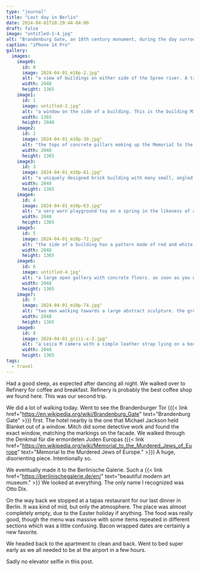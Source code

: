 ```yaml
---
type: "journal"
title: "Last day in Berlin"
date: 2024-04-01T10:29:44-04:00
draft: false
image: "untitled-1-4.jpg"
alt: "Brandenburg Gate, an 18th century monument, during the day surrounded by a large crowd of tourists"
caption: "iPhone 14 Pro"
gallery:
  images:
    image0:
      id: 0
      image: 2024-04-01_m10p-2.jpg"
      alt: "a view of buildings on either side of the Spree river. A train is crossing the bridge in the distance"
      width: 2048
      height: 1365
    image1:
      id: 1
      image: untitled-2.jpg"
      alt: "a window on the side of a building. This is the building Michael Jackson held his baby out of"
      width: 1365
      height: 2048
    image2:
      id: 2
      image: 2024-04-01_m10p-39.jpg"
      alt: "the tops of concrete pillars making up the Memorial to the Murdered Jews of Europe with buildings in the background"
      width: 2048
      height: 1365
    image3:
      id: 3
      image: 2024-04-01_m10p-61.jpg"
      alt: "a uniquely designed brick building with many small, angled windows going upwards on either side of the metal and glass door"
      width: 2048
      height: 1365
    image4:
      id: 4
      image: 2024-04-01_m10p-63.jpg"
      alt: "a very worn playground toy on a spring in the likeness of a bicycle. there's a small bit of graffiti on it"
      width: 2048
      height: 1365
    image5:
      id: 5
      image: 2024-04-01_m10p-72.jpg"
      alt: "the side of a building has a pattern made of red and white square tiles. there are many small square windows of apartments inside"
      width: 2048
      height: 1365
    image6:
      id: 6
      image: untitled-4.jpg"
      alt: "a large open gallery with concrete floors. as soon as you walk in you notice the dead animals lying on the ground. the one nearest is a fox. they are taxidermied."
      width: 2048
      height: 1365
    image7:
      id: 7
      image: 2024-04-01_m10p-74.jpg"
      alt: "two men walking towards a large abstract sculpture. the ground is made up of letters in individual tiles."
      width: 2048
      height: 1365
    image8:
      id: 8
      image: 2024-04-01_griii-x-3.jpg"
      alt: "a Leica M camera with a simple leather strap lying on a bed"
      width: 2048
      height: 1365
tags:
  - travel
---
```


Had a good sleep, as expected after dancing all night. We walked over to Refinery for coffee and breakfast. Refinery is probably the best coffee shop we found here. This was our second trip.

We did a lot of walking today. Went to see the <span lang="de">Brandenburger Tor</span> ({{< link href="https://en.wikipedia.org/wiki/Brandenburg_Gate" text="Brandenburg Gate" >}}) first. The hotel nearby is the one that Michael Jackson held Blanket out of a window. Mitch did some detective work and found the exact window, matching the markings on the facade. We walked through the <span lang="de">Denkmal für die ermordeten Juden Europas</span> ({{< link href="https://en.wikipedia.org/wiki/Memorial_to_the_Murdered_Jews_of_Europe" text="Memorial to the Murdered Jews of Europe." >}}) A huge, disorienting piece. Intentionally so.

We eventually made it to the <span lang="de">Berlinische Galerie</span>. Such a {{< link href="https://berlinischegalerie.de/en/" text="beautiful modern art museum." >}} We looked at everything. The only name I recognized was Otto Dix.

On the way back we stopped at a tapas restaurant for our last dinner in Berlin. It was kind of mid, but only the atmosphere. The place was almost completely empty, due to the Easter holiday if anything. The food was really good, though the menu was massive with some items repeated in different sections which was a little confusing. Bacon wrapped dates are certainly a new favorite.

We headed back to the apartment to clean and back. Went to bed super early as we all needed to be at the airport in a few hours.

Sadly no elevator selfie in this post.
